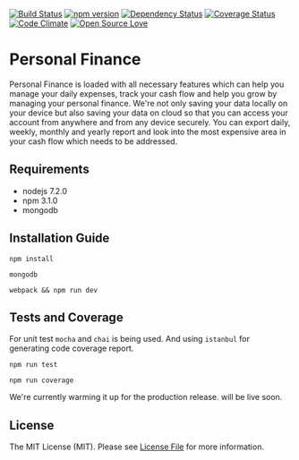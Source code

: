 [![Build Status](https://travis-ci.org/thecodework/personal-finance.svg?branch=master)](https://travis-ci.org/thecodework/personal-finance)
[![npm version](https://img.shields.io/npm/v/express-validator.svg)](https://www.npmjs.com/package/express-validator)
[![Dependency Status](https://david-dm.org/thecodework/personal-finance.svg)](https://david-dm.org/thecodework/personal-finance)
[![Coverage Status](https://coveralls.io/repos/github/thecodework/personal-finance/badge.svg?branch=master&x=d)](https://coveralls.io/github/thecodework/personal-finance?branch=master)
[![Code Climate](https://codeclimate.com/github/thecodework/personal-finance.png)](https://codeclimate.com/github/thecodework/personal-finance)
[![Open Source Love](https://badges.frapsoft.com/os/v2/open-source.svg?v=103)](https://github.com/ellerbrock/open-source-badges/)
# Personal Finance

Personal Finance is loaded with all necessary features which can help you manage your daily expenses, track your cash flow and help you grow by managing your personal finance. We're not only saving your data locally on your device but also saving your data on cloud so that you can access your account from anywhere and from any device securely. You can export daily, weekly, monthly and yearly report and look into the most expensive area in your cash flow which needs to be addressed.

## Requirements
- nodejs 7.2.0
- npm 3.1.0
- mongodb

## Installation Guide

    npm install

    mongodb
    
    webpack && npm run dev
    
## Tests and Coverage
For unit test `mocha` and `chai` is being used. And using `istanbul` for generating code coverage report.

    npm run test
    
    npm run coverage

We're currently warming it up for the production release. will be live soon.

## License

The MIT License (MIT). Please see [License File](https://github.com/thecodework/personal-finance/blob/master/LICENSE) for more information.
